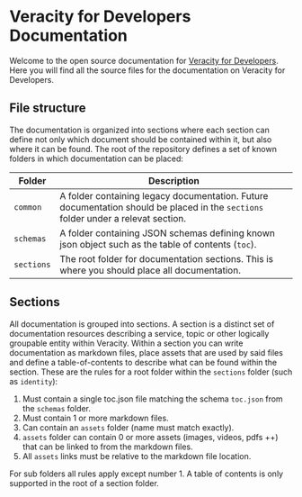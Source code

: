 # Veracity for Developers Documentation
Welcome to the open source documentation for [Veracity for Developers](https://developer.veracity.com/docs). Here you will find all the source files for the documentation on Veracity for Developers.

## File structure
The documentation is organized into sections where each section can define not only which document should be contained within it, but also where it can be found. The root of the repository defines a set of known folders in which documentation can be placed:

Folder|Description
-|-
`common`|A folder containing legacy documentation. Future documentation should be placed in the `sections` folder under a relevat section.
`schemas`|A folder containing JSON schemas defining known json object such as the table of contents (`toc`).
`sections`|The root folder for documentation sections. This is where you should place all documentation.

## Sections
All documentation is grouped into sections. A section is a distinct set of documentation resources describing a service, topic or other logically groupable entity within Veracity. Within a section you can write documentation as markdown files, place assets that are used by said files and define a table-of-contents to describe what can be found within the section. These are the rules for a root folder within the `sections` folder (such as `identity`):

1. Must contain a single toc.json file matching the schema `toc.json` from the `schemas` folder.
2. Must contain 1 or more markdown files.
3. Can contain an `assets` folder (name must match exactly).
4. `assets` folder can contain 0 or more assets (images, videos, pdfs ++) that can be linked to from the markdown files.
5. All `assets` links must be relative to the markdown file location.

For sub folders all rules apply except number 1. A table of contents is only supported in the root of a section folder.
